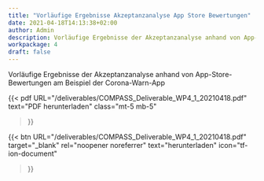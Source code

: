 ```yaml
---
title: "Vorläufige Ergebnisse Akzeptanzanalyse App Store Bewertungen"
date: 2021-04-18T14:13:38+02:00
author: Admin
description: Vorläufige Ergebnisse der Akzeptanzanalyse anhand von App-Store-Bewertungen am Beispiel der Corona-Warn-App
workpackage: 4
draft: false
---
```


Vorläufige Ergebnisse der Akzeptanzanalyse anhand von App-Store-Bewertungen am Beispiel der Corona-Warn-App

{{< pdf
    URL="/deliverables/COMPASS_Deliverable_WP4_1_20210418.pdf"
    text="PDF herunterladen"
    class="mt-5 mb-5"
>}}


{{< btn
        URL="/deliverables/COMPASS_Deliverable_WP4_1_20210418.pdf"
        target="_blank"
        rel="noopener noreferrer"
        text="herunterladen"
        icon="tf-ion-document"
>}}
